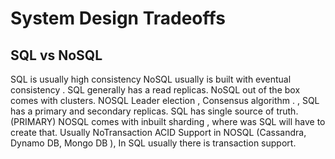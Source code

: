 # System Design Tradeoffs

## SQL vs NoSQL 

SQL is usually high consistency
NoSQL usually is built with eventual consistency . 
SQL generally has a read replicas. NoSQL out of the box comes with clusters. 
NOSQL Leader election , Consensus algorithm . ,  SQL has a primary and secondary replicas. 
SQL has single source of truth. (PRIMARY)
NOSQL comes with inbuilt sharding , where was SQL will have to create that. 
Usually NoTransaction ACID Support in NOSQL (Cassandra, Dynamo DB, Mongo DB ), In SQL usually there is transaction support. 
